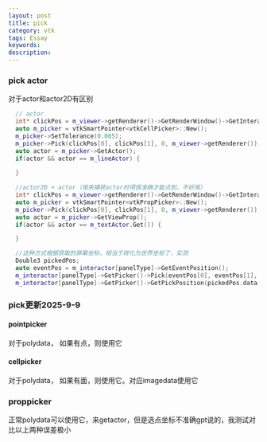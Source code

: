 ```yaml
---
layout: post
title: pick
category: vtk
tags: Essay
keywords: 
description: 
---
```

### pick actor
对于actor和actor2D有区别
```cpp
  // actor
  int* clickPos = m_viewer->getRenderer()->GetRenderWindow()->GetInteractor()->GetEventPosition(); // 鼠标点击位置（像素）
  auto m_picker = vtkSmartPointer<vtkCellPicker>::New();
  m_picker->SetTolerance(0.005);
  m_picker->Pick(clickPos[0], clickPos[1], 0, m_viewer->getRenderer());
  auto actor = m_picker->GetActor();
  if(actor && actor == m_lineActor) {
  
  }
```
```cpp
  //actor2D + actor（用来捕获actor时得很准确才能点到，不好用）
  int* clickPos = m_viewer->getRenderer()->GetRenderWindow()->GetInteractor()->GetEventPosition(); // 鼠标点击位置（像素）
  auto m_picker = vtkSmartPointer<vtkPropPicker>::New();
  m_picker->Pick(clickPos[0], clickPos[1], 0, m_viewer->getRenderer());
  auto actor = m_picker->GetViewProp();
  if(actor && actor == m_textActor.Get()) {

  }
```
```cpp
  //这种方式根据获取的屏幕坐标，相当于转化为世界坐标了，实测
  Double3 pickedPos;
  auto eventPos = m_interactor[panelType]->GetEventPosition();
  m_interactor[panelType]->GetPicker()->Pick(eventPos[0], eventPos[1], eventPos[2], imageViewer[panelType]->GetRenderer());
  m_interactor[panelType]->GetPicker()->GetPickPosition(pickedPos.data());
```

### pick更新2025-9-9
#### pointpicker
对于polydata， 如果有点，则使用它
#### cellpicker
对于polydata， 如果有面，则使用它。对应imagedata使用它
### proppicker
正常polydata可以使用它，来getactor，但是选点坐标不准确gpt说的，我测试对比以上两种误差极小
